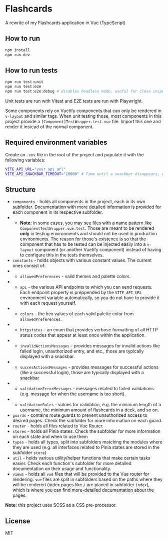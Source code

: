 # Flashcards
A rewrite of my Flashcards application in Vue (TypeScript)

## How to run
```bash
npm install
npm run dev
```

## How to run tests
```bash
npm run test:unit
npm run test:e2e
npm run test:e2e:debug # disables headless mode, useful for close inspection of specific tests
```

Unit tests are run with Vitest and E2E tests are run with Playwright.

Some components rely on Vuetify components that can only be rendered in ``v-layout`` and similar tags. When unit testing those, most components in this project provide a ``[Component]TestWrapper.test.vue`` file. Import this one and render it instead of the normal component.

## Required environment variables
Create an ``.env`` file in the root of the project and populate it with the following variables:

```bash
VITE_API_URL="your_api_url"
VITE_API_SNACKBAR_TIMEOUT="10000" # Time until a snackbar disappears, expressed in milliseconds
```

## Structure
* ``components`` - holds all components in the project, each in its own subfolder. Documentation with more detailed information is provided for each component in its respective subfolder.
* * **Note:** in some cases, you may see files with a name pattern like ``ComponentTestWrapper.vue.test``. Those are meant to be rendered **only** in testing environments and should not be used in production environments. The reason for those's existence is so that the component that has to be tested can be injected easily into a ``v-layout`` component (or another Vuetify component) instead of having to configure this in the tests themselves.
* ``constants`` - holds objects with various constant values. The current ones consist of:
* * ``allowedPreferences`` - valid themes and palette colors.
* * ``api`` - the various API endpoints to which you can send requests. Each endpoint property is preppended by the ``VITE_API_URL`` environment variable automatically, so you do not have to provide it with each request yourself.
* * ``colors`` - the hex values of each valid palette color from ``allowedPreferences``.
* * ``httpstatus`` - an enum that provides verbose formatting of all HTTP status codes that appear at least once within the application.
* * ``invalidActionsMessages`` - provides messages for invalid actions like failed login, unauthorized entry, and etc., those are typically displayed with a snackbar.
* * ``succesActionsMessages`` - provides messages for successful actions (like a successful login), those are typically displayed with a snackbar
* * ``validationErrorMessages`` - messages related to failed validations (e.g. message for when the username is too short).
* * ``validationRules`` - values for validation, e.g. the minimum length of a username, the minimum amount of flashcards in a deck, and so on.
* ``guards`` - contains route guards to prevent unauthorized access to desired pages. Check the subfolder for more information on each guard.
* ``router`` - holds all files related to Vue Router.
* ``stores`` - holds all Pinia states. Check the subfolder for more information on each state and when to use them
* ``types`` - holds all types, split into subfolders matching the modules where they are used (e.g. all interfaces related to Pinia states are stored in the subfolder ``store``)
* ``util`` - holds various utility/helper functions that make certain tasks easier. Check each function's subfolder for more detailed documentation on their usage and functionality.
* ``views`` - holds all ``vue`` files that will be provided to the Vue router for rendering. ``vue`` files are split in subfolders based on the paths where they will be rendered (index pages like ``/`` are placed in subfolder ``index``), which is where you can find more-detailed documentation about the pages.

**Note:** this project uses SCSS as a CSS pre-processor.

## License
MIT